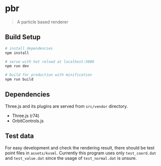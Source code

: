 # pbr
> A particle based renderer

## Build Setup
``` bash
# install dependencies
npm install

# serve with hot reload at localhost:3000
npm run dev

# build for production with minification
npm run build
```

## Dependencies
Three.js and its plugins are served from `src/vendor` directory.

- Three.js (r74)
- OrbitControls.js

## Test data
For easy development and check the rendering result, there should be test point files in
`assets/kvsml`.
Currently this program uses only `test_coord.dat` and `test_value.dat` since the usage of
`test_normal.dat` is unsure.
